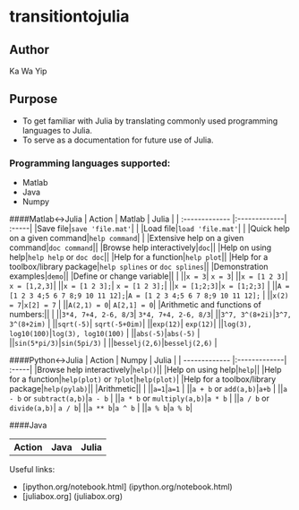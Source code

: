 # transitiontojulia
## Author
Ka Wa Yip
## Purpose
* To get familiar with Julia by translating commonly used programming languages to Julia. 
* To serve as a documentation for future use of Julia.

### Programming languages supported:

* Matlab
* Java
* Numpy

####Matlab<->Julia
| Action     | Matlab           | Julia  |
| :------------- |:-------------| :-----|
|Save file|`save 'file.mat'`|  |
|Load file|`load 'file.mat'`| |
|Quick help on a given command|`help command`|  |
|Extensive help on a given command|`doc command`||
|Browse help interactively|`doc`||
|Help on using help|`help help` or `doc doc`||
|Help for a function|`help plot`||
|Help for a toolbox/library package|`help splines` or `doc splines`||
|Demonstration examples|`demo`||
|Define or change variable|| |
||`x = 3`| `x = 3`|
||`x = [1 2 3]`| `x = [1,2,3]`|
||`x = [1 2 3];`| `x = [1 2 3];`|
||`x = [1;2;3]`|`x = [1;2;3]` |
||`A = [1 2 3 4;5 6 7 8;9 10 11 12];`|`A = [1 2 3 4;5 6 7 8;9 10 11 12];` |
||`x(2) = 7`|`x[2] = 7` |
||`A(2,1) = 0`| `A[2,1] = 0`|
|Arithmetic and functions of numbers:|| |
||`3*4, 7+4, 2-6, 8/3`| `3*4, 7+4, 2-6, 8/3`|
||`3^7, 3^(8+2i)`|`3^7, 3^(8+2im)` |
||`sqrt(-5)`| `sqrt(-5+0im)`|
||`exp(12)`| `exp(12)`|
||`log(3), log10(100)`|`log(3), log10(100)` |
||`abs(-5)`|`abs(-5)` |
||`sin(5*pi/3)`|`sin(5pi/3)` |
||`besselj(2,6)`|`besselj(2,6)` |


####Python<->Julia
| Action     | Numpy          | Julia  |
| ------------- |:-------------| :-----|
|Browse help interactively|`help()`||
|Help on using help|`help`||
|Help for a function|`help(plot)` or `?plot`|`help(plot)`|
|Help for a toolbox/library package|`help(pylab)`||
|Arithmetic|| |
||`a=1`|`a=1` |
||`a + b` or `add(a,b)`|`a+b` |
||`a - b` or `subtract(a,b)`|`a - b` |
||`a * b` or `multiply(a,b)`|`a * b` |
||`a / b` or `divide(a,b)`| `a / b`|
||`a ** b`|`a ^ b` |
||`a % b`|`a % b`|


####Java
<table>
  <tbody>
    <tr>
      <th>Action</th>
      <th align="left">Java</th>
      <th align="left">Julia</th>
    </tr>
  </tbody>
</table>



Useful links:
* [ipython.org/notebook.html] (ipython.org/notebook.html)
* [juliabox.org] (juliabox.org)





